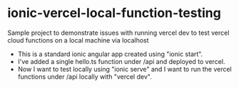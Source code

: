 # ionic-vercel-local-function-testing
Sample project to demonstrate issues with running vercel dev to test vercel cloud functions on a local machine via localhost

* This is a standard ionic angular app created using "ionic start".  
* I've added a single hello.ts function under /api and deployed to vercel.
* Now I want to test locally using "ionic serve" and I want to run the vercel functions under /api locally with "vercel dev".
